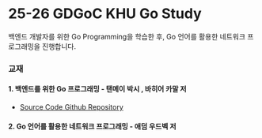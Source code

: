 # 25-26 GDGoC KHU Go Study

백엔드 개발자를 위한 Go Programming을 학습한 후, Go 언어를 활용한 네트워크 프로그래밍을 진행합니다.

### 교재

#### 1. 백엔드를 위한 Go 프로그래밍 - 탠메이 박시 , 바히어 카말 저

- [Source Code Github Repository](https://github.com/Tanmay-Teaches/golan)

#### 2. Go 언어를 활용한 네트워크 프로그래밍 - 애덤 우드벡 저